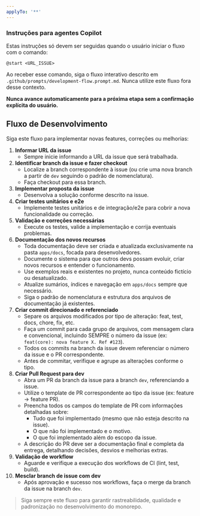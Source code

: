 ```yaml
---
applyTo: '**'
---
```


### Instruções para agentes Copilot

Estas instruções só devem ser seguidas quando o usuário iniciar o fluxo com o comando:

```
@start <URL_ISSUE>
```

Ao receber esse comando, siga o fluxo interativo descrito em `.github/prompts/development-flow.prompt.md`.
Nunca utilize este fluxo fora desse contexto.

**Nunca avance automaticamente para a próxima etapa sem a confirmação explícita do usuário.**

## Fluxo de Desenvolvimento

Siga este fluxo para implementar novas features, correções ou melhorias:

1. **Informar URL da issue**
   - Sempre inicie informando a URL da issue que será trabalhada.
2. **Identificar branch da issue e fazer checkout**
   - Localize a branch correspondente à issue (ou crie uma nova branch a partir de `dev` seguindo o padrão de nomenclatura).
   - Faça checkout para essa branch.
3. **Implementar proposta da issue**
   - Desenvolva a solução conforme descrito na issue.
4. **Criar testes unitários e e2e**
   - Implemente testes unitários e de integração/e2e para cobrir a nova funcionalidade ou correção.
5. **Validação e correções necessárias**
   - Execute os testes, valide a implementação e corrija eventuais problemas.
6. **Documentação dos novos recursos**
   - Toda documentação deve ser criada e atualizada exclusivamente na pasta `apps/docs`, focada para desenvolvedores.
   - Documente o sistema para que outros devs possam evoluir, criar novos recursos e entender o funcionamento.
   - Use exemplos reais e existentes no projeto, nunca conteúdo fictício ou desatualizado.
   - Atualize sumários, índices e navegação em `apps/docs` sempre que necessário.
   - Siga o padrão de nomenclatura e estrutura dos arquivos de documentação já existentes.
7. **Criar commit direcionado e referenciado**
   - Separe os arquivos modificados por tipo de alteração: feat, test, docs, chore, fix, etc.
   - Faça um commit para cada grupo de arquivos, com mensagem clara e convencional, incluindo SEMPRE o número da issue (ex: `feat(core): nova feature X. Ref #123`).
   - Todos os commits na branch da issue devem referenciar o número da issue e o PR correspondente.
   - Antes de commitar, verifique e agrupe as alterações conforme o tipo.
8. **Criar Pull Request para dev**
   - Abra um PR da branch da issue para a branch `dev`, referenciando a issue.
   - Utilize o template de PR correspondente ao tipo da issue (ex: feature → feature PR).
   - Preencha todos os campos do template de PR com informações detalhadas sobre:
     - Tudo que foi implementado (mesmo que não esteja descrito na issue).
     - O que não foi implementado e o motivo.
     - O que foi implementado além do escopo da issue.
   - A descrição do PR deve ser a documentação final e completa da entrega, detalhando decisões, desvios e melhorias extras.
9. **Validação de workflow**
   - Aguarde e verifique a execução dos workflows de CI (lint, test, build).
10. **Mesclar branch de issue com dev**
    - Após aprovação e sucesso nos workflows, faça o merge da branch da issue na branch `dev`.

> Siga sempre este fluxo para garantir rastreabilidade, qualidade e padronização no desenvolvimento do monorepo.
